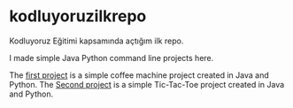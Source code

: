 # kodluyoruzilkrepo
Kodluyoruz Eğitimi kapsamında açtığım ilk repo.

I made simple Java Python command line projects here.

The [first project](https://github.com/ShafiqullahTurkmen/kodluyoruzilkrepo/tree/main/Simple%20Coffee%20Machine) is a simple coffee machine project created in Java and Python.
The [Second project](https://github.com/ShafiqullahTurkmen/kodluyoruzilkrepo/tree/main/Simple%20Tic-Tac-Toe) is a simple Tic-Tac-Toe project created in Java and Python.
